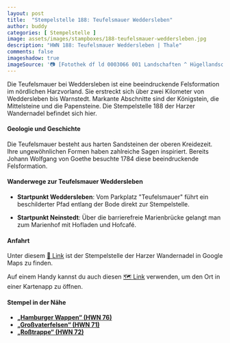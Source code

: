 ```yaml
---
layout: post
title:  "Stempelstelle 188: Teufelsmauer Weddersleben"
author: buddy
categories: [ Stempelstelle ]
image: assets/images/stampboxes/188-teufelsmauer-weddersleben.jpg
description: "HWN 188: Teufelsmauer Weddersleben | Thale"
comments: false
imageshadow: true
imageSource: '📷 [Fotothek df ld 0003066 001 Landschaften ^ Hügellandschaften - Gebirgslandschaften](https://commons.wikimedia.org/wiki/File:Fotothek_df_ld_0003066_001_Landschaften_%5E_H%C3%BCgellandschaften_-_Gebirgslandschafte.jpg) von <bdi><a href="https://en.wikipedia.org/wiki/de:Richard_Peter" class="extiw" title="w:de:Richard Peter"><span title="deutscher Fotojournalist">Richard Peter</span></a></bdi> unter Lizenz [CC BY-SA 3.0 de](https://creativecommons.org/licenses/by-sa/3.0/de/deed.en)'
---
```


Die Teufelsmauer bei Weddersleben ist eine beeindruckende Felsformation im nördlichen Harzvorland. Sie erstreckt sich über zwei Kilometer von Weddersleben bis Warnstedt. Markante Abschnitte sind der Königstein, die Mittelsteine und die Papensteine. Die Stempelstelle 188 der Harzer Wandernadel befindet sich hier. 

#### Geologie und Geschichte

Die Teufelsmauer besteht aus harten Sandsteinen der oberen Kreidezeit. Ihre ungewöhnlichen Formen haben zahlreiche Sagen inspiriert. Bereits Johann Wolfgang von Goethe besuchte 1784 diese beeindruckende Felsformation. 

#### Wanderwege zur Teufelsmauer Weddersleben

- **Startpunkt Weddersleben**: Vom Parkplatz "Teufelsmauer" führt ein beschilderter Pfad entlang der Bode direkt zur Stempelstelle. 

- **Startpunkt Neinstedt**: Über die barrierefreie Marienbrücke gelangt man zum Marienhof mit Hofladen und Hofcafé. 

#### Anfahrt

Unter diesem [📍 Link](https://www.google.com/maps/dir/?api=1&origin=&destination=51.75603%2C%2011.08734) ist der Stempelstelle der Harzer Wandernadel in Google Maps zu finden.

<div class="android-only">
  Auf einem Handy kannst du auch diesen 
  <a href="geo:51.75603,11.08734">🗺️ Link</a> 
  verwenden, um den Ort in einer Kartenapp zu öffnen.
  <p></p>
</div>

#### Stempel in der Nähe

- [**„Hamburger Wappen“ (HWN 76)**](/stempelstelle-76-grossvaterfelsen)
- [**„Großvaterfelsen“ (HWN 71)**](/stempelstelle-71-rosstrappe-abzweig-schurre)
- [**„Roßtrappe“ (HWN 72)**](/stempelstelle-72-la-viershoehe)
